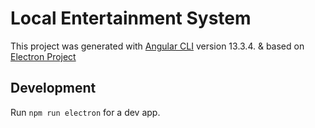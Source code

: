 # Local Entertainment System

This project was generated with [Angular CLI](https://github.com/angular/angular-cli) version 13.3.4. & based on [Electron Project](https://github.com/custom-templates/angular-electron-project-v2)

## Development

Run `npm run electron` for a dev app.
